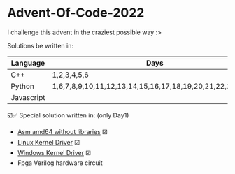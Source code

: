 # Advent-Of-Code-2022
I challenge this advent in the craziest possible way :>


Solutions be written in:

| Language | Days |
| --- | --- |
| C++ |1,2,3,4,5,6 |
| Python | 1,6,7,8,9,10,11,12,13,14,15,16,17,18,19,20,21,22,23,24,25 |
| Javascript | |

☑️✅
Special solution written in: (only Day1)
- [Asm amd64 without libraries](https://github.com/jsadlocha/Advent-Of-Code/tree/main/AoC-2022/Day1/Asm%20amd64) ☑️
- [Linux Kernel Driver](https://github.com/jsadlocha/Advent-Of-Code/tree/main/AoC-2022/Day1/Kernel_linux) ☑️
- [Windows Kernel Driver](https://github.com/jsadlocha/Advent-Of-Code/tree/main/AoC-2022/Day1/Kernel_windows) ☑️
- Fpga Verilog hardware circuit
